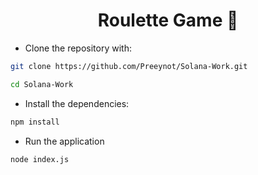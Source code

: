 <div align="center">
<h1>Roulette Game 🏦</h1>
</div>

* Clone the repository with:

```bash
git clone https://github.com/Preeynot/Solana-Work.git

cd Solana-Work
```
* Install the dependencies:

```bash
npm install
```

*  Run the application

```bash
node index.js
```

